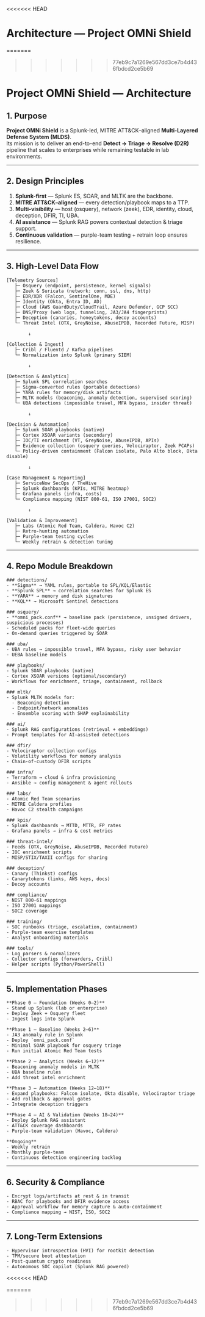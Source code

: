 <<<<<<< HEAD
# Architecture — Project OMNi Shield
=======
>>>>>>> 77eb9c7a1269e567dd3ce7b4d436fbdcd2ce5b69
# Project OMNi Shield — Architecture

## 1. Purpose
**Project OMNi Shield** is a Splunk-led, MITRE ATT&CK–aligned **Multi-Layered Defense System (MLDS)**.  
Its mission is to deliver an end-to-end **Detect → Triage → Resolve (D2R)** pipeline that scales to enterprises while remaining testable in lab environments.  

---

## 2. Design Principles
1. **Splunk-first** — Splunk ES, SOAR, and MLTK are the backbone.  
2. **MITRE ATT&CK–aligned** — every detection/playbook maps to a TTP.  
3. **Multi-visibility** — host (osquery), network (zeek), EDR, identity, cloud, deception, DFIR, TI, UBA.  
4. **AI assistance** — Splunk RAG powers contextual detection & triage support.  
5. **Continuous validation** — purple-team testing + retrain loop ensures resilience.  

---

## 3. High-Level Data Flow

```text
[Telemetry Sources]
   ├─ Osquery (endpoint, persistence, kernel signals)
   ├─ Zeek & Suricata (network: conn, ssl, dns, http)
   ├─ EDR/XDR (Falcon, SentinelOne, MDE)
   ├─ Identity (Okta, Entra ID, AD)
   ├─ Cloud (AWS GuardDuty/CloudTrail, Azure Defender, GCP SCC)
   ├─ DNS/Proxy (web logs, tunneling, JA3/JA4 fingerprints)
   ├─ Deception (canaries, honeytokens, decoy accounts)
   └─ Threat Intel (OTX, GreyNoise, AbuseIPDB, Recorded Future, MISP)

        ↓

[Collection & Ingest]
   ├─ Cribl / Fluentd / Kafka pipelines
   └─ Normalization into Splunk (primary SIEM)

        ↓

[Detection & Analytics]
   ├─ Splunk SPL correlation searches
   ├─ Sigma-converted rules (portable detections)
   ├─ YARA rules for memory/disk artifacts
   ├─ MLTK models (beaconing, anomaly detection, supervised scoring)
   └─ UBA detections (impossible travel, MFA bypass, insider threat)

        ↓

[Decision & Automation]
   ├─ Splunk SOAR playbooks (native)
   ├─ Cortex XSOAR variants (secondary)
   ├─ IOC/TI enrichment (VT, GreyNoise, AbuseIPDB, APIs)
   ├─ Evidence collection (osquery queries, Velociraptor, Zeek PCAPs)
   └─ Policy-driven containment (Falcon isolate, Palo Alto block, Okta disable)

        ↓

[Case Management & Reporting]
   ├─ ServiceNow SecOps / TheHive
   ├─ Splunk dashboards (KPIs, MITRE heatmap)
   ├─ Grafana panels (infra, costs)
   └─ Compliance mapping (NIST 800-61, ISO 27001, SOC2)

        ↓

[Validation & Improvement]
   ├─ Labs (Atomic Red Team, Caldera, Havoc C2)
   ├─ Retro-hunting automation
   ├─ Purple-team testing cycles
   └─ Weekly retrain & detection tuning
```
---


## 4. Repo Module Breakdown
```
### detections/
- **Sigma** → YAML rules, portable to SPL/KQL/Elastic  
- **Splunk SPL** → correlation searches for Splunk ES  
- **YARA** → memory and disk signatures  
- **KQL** → Microsoft Sentinel detections  

### osquery/
- **omni_pack.conf** → baseline pack (persistence, unsigned drivers, suspicious processes)  
- Scheduled packs for fleet-wide queries  
- On-demand queries triggered by SOAR  

### uba/
- UBA rules → impossible travel, MFA bypass, risky user behavior  
- UEBA baseline models  

### playbooks/
- Splunk SOAR playbooks (native)  
- Cortex XSOAR versions (optional/secondary)  
- Workflows for enrichment, triage, containment, rollback  

### mltk/
- Splunk MLTK models for:  
  - Beaconing detection  
  - Endpoint/network anomalies  
  - Ensemble scoring with SHAP explainability  

### ai/
- Splunk RAG configurations (retrieval + embeddings)  
- Prompt templates for AI-assisted detections  

### dfir/
- Velociraptor collection configs  
- Volatility workflows for memory analysis  
- Chain-of-custody DFIR scripts  

### infra/
- Terraform → cloud & infra provisioning  
- Ansible → config management & agent rollouts  

### labs/
- Atomic Red Team scenarios  
- MITRE Caldera profiles  
- Havoc C2 stealth campaigns  

### kpis/
- Splunk dashboards → MTTD, MTTR, FP rates  
- Grafana panels → infra & cost metrics  

### threat-intel/
- Feeds (OTX, GreyNoise, AbuseIPDB, Recorded Future)  
- IOC enrichment scripts  
- MISP/STIX/TAXII configs for sharing  

### deception/
- Canary (Thinkst) configs  
- Canarytokens (links, AWS keys, docs)  
- Decoy accounts  

### compliance/
- NIST 800-61 mappings  
- ISO 27001 mappings  
- SOC2 coverage  

### training/
- SOC runbooks (triage, escalation, containment)  
- Purple-team exercise templates  
- Analyst onboarding materials  

### tools/
- Log parsers & normalizers  
- Collector configs (forwarders, Cribl)  
- Helper scripts (Python/PowerShell)  
```
---


## 5. Implementation Phases
```
**Phase 0 — Foundation (Weeks 0–2)**  
- Stand up Splunk (lab or enterprise)  
- Deploy Zeek + Osquery fleet  
- Ingest logs into Splunk  

**Phase 1 — Baseline (Weeks 2–6)**  
- JA3 anomaly rule in Splunk  
- Deploy `omni_pack.conf`  
- Minimal SOAR playbook for osquery triage  
- Run initial Atomic Red Team tests  

**Phase 2 — Analytics (Weeks 6–12)**  
- Beaconing anomaly models in MLTK  
- UBA baseline rules  
- Add threat intel enrichment  

**Phase 3 — Automation (Weeks 12–18)**  
- Expand playbooks: Falcon isolate, Okta disable, Velociraptor triage  
- Add rollback & approval gates  
- Integrate deception triggers  

**Phase 4 — AI & Validation (Weeks 18–24)**  
- Deploy Splunk RAG assistant  
- ATT&CK coverage dashboards  
- Purple-team validation (Havoc, Caldera)  

**Ongoing**  
- Weekly retrain  
- Monthly purple-team  
- Continuous detection engineering backlog
```  
---

## 6. Security & Compliance
```
- Encrypt logs/artifacts at rest & in transit  
- RBAC for playbooks and DFIR evidence access  
- Approval workflow for memory capture & auto-containment  
- Compliance mapping → NIST, ISO, SOC2  
```
---

## 7. Long-Term Extensions
```
- Hypervisor introspection (HVI) for rootkit detection  
- TPM/secure boot attestation  
- Post-quantum crypto readiness  
- Autonomous SOC copilot (Splunk RAG powered)  
```
<<<<<<< HEAD

=======
>>>>>>> 77eb9c7a1269e567dd3ce7b4d436fbdcd2ce5b69
